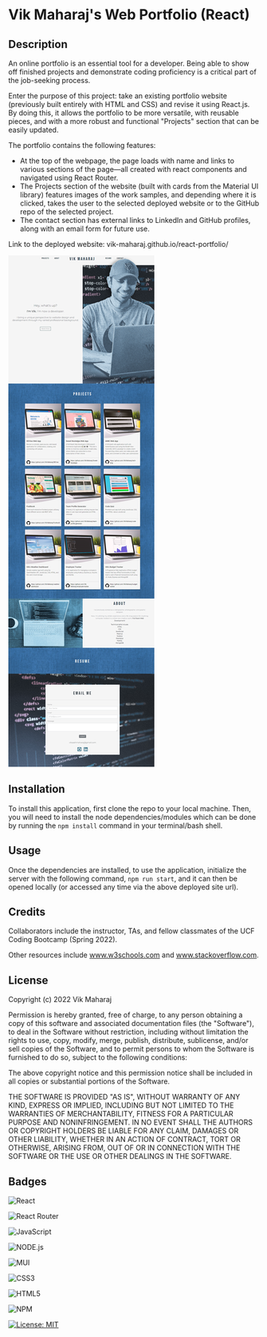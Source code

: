 # Vik Maharaj's Web Portfolio (React)

## Description

An online portfolio is an essential tool for a developer. Being able to show off finished projects and demonstrate coding proficiency is a critical part of the job-seeking process.

Enter the purpose of this project: take an existing portfolio website (previously built entirely with HTML and CSS) and revise it using React.js. By doing this, it allows the portfolio to be more versatile, with reusable pieces, and with a more robust and functional "Projects" section that can be easily updated.

The portfolio contains the following features:

- At the top of the webpage, the page loads with name and links to various sections of the page—all created with react components and navigated using React Router.
- The Projects section of the website (built with cards from the Material UI library) features images of the work samples, and depending where it is clicked, takes the user to the selected deployed website or to the GitHub repo of the selected project.
- The contact section has external links to LinkedIn and GitHub profiles, along with an email form for future use.

Link to the deployed website: vik-maharaj.github.io/react-portfolio/

![Vik Maharaj Website Screenshot](src/img/screenshot.png)

## Installation

To install this application, first clone the repo to your local machine. Then, you will need to install the node dependencies/modules which can be done by running the ```npm install``` command in your terminal/bash shell. 


## Usage

Once the dependencies are installed, to use the application, initialize the server with the following command, ```npm run start```, and it can then be opened locally (or accessed any time via the above deployed site url).


## Credits

Collaborators include the instructor, TAs, and fellow classmates of the UCF Coding Bootcamp (Spring 2022).

Other resources include www.w3schools.com and www.stackoverflow.com.


## License

Copyright (c) 2022 Vik Maharaj

Permission is hereby granted, free of charge, to any person obtaining a copy of this software and associated documentation files (the "Software"), to deal in the Software without restriction, including without limitation the rights to use, copy, modify, merge, publish, distribute, sublicense, and/or sell copies of the Software, and to permit persons to whom the Software is furnished to do so, subject to the following conditions:

The above copyright notice and this permission notice shall be included in all copies or substantial portions of the Software.

THE SOFTWARE IS PROVIDED "AS IS", WITHOUT WARRANTY OF ANY KIND, EXPRESS OR IMPLIED, INCLUDING BUT NOT LIMITED TO THE WARRANTIES OF MERCHANTABILITY,
FITNESS FOR A PARTICULAR PURPOSE AND NONINFRINGEMENT. IN NO EVENT SHALL THE AUTHORS OR COPYRIGHT HOLDERS BE LIABLE FOR ANY CLAIM, DAMAGES OR OTHER LIABILITY, WHETHER IN AN ACTION OF CONTRACT, TORT OR OTHERWISE, ARISING FROM, OUT OF OR IN CONNECTION WITH THE SOFTWARE OR THE USE OR OTHER DEALINGS IN THE SOFTWARE.


## Badges

![React](https://img.shields.io/badge/react-%2320232a.svg?style=for-the-badge&logo=react&logoColor=%2361DAFB)

![React Router](https://img.shields.io/badge/React_Router-CA4245?style=for-the-badge&logo=react-router&logoColor=white)

![JavaScript](https://img.shields.io/badge/javascript-%23323330.svg?style=for-the-badge&logo=javascript&logoColor=%23F7DF1E)

![NODE.js](https://img.shields.io/badge/Node.js-43853D?style=for-the-badge&logo=node.js&logoColor=white)

![MUI](https://img.shields.io/badge/MUI-%230081CB.svg?style=for-the-badge&logo=mui&logoColor=white)

![CSS3](https://img.shields.io/badge/css3-%231572B6.svg?style=for-the-badge&logo=css3&logoColor=white)

![HTML5](https://img.shields.io/badge/html5-%23E34F26.svg?style=for-the-badge&logo=html5&logoColor=white)

![NPM](https://img.shields.io/badge/NPM-%23000000.svg?style=for-the-badge&logo=npm&logoColor=white)

[![License: MIT](https://img.shields.io/badge/License-MIT-yellow.svg)](https://opensource.org/licenses/MIT)